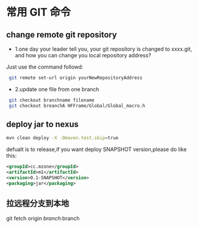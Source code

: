 # 常用 GIT 命令
## change remote git repository
- 1.one day your leader tell you, your git repository is changed to xxxx.git, and how you can change you local repository address?

Just use the command followd:

```bash
 git remote set-url origin yourNewRepositoryAddress
```
- 2.update one file from one branch

```bash
 git checkout branchname filename
 git checkout breanchA HFFrame/Global/Global_macro.h
``` 
## deploy jar to nexus

```bash
mvn clean deploy -X -Dmaven.test.skip=true
```
defualt is to release,if you want deploy SNAPSHOT version,please do like this:

```xml
<groupId>cc.mzone</groupId>
<artifactId>m1</artifactId>
<version>0.1-SNAPSHOT</version>
<packaging>jar</packaging>
```
## 拉远程分支到本地
git fetch origin $branch:$branch
